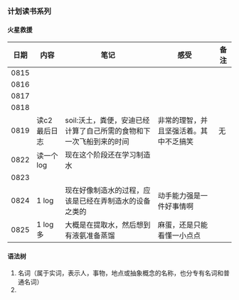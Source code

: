 ### 计划读书系列


#### 火星救援

| 日期 | 内容 | 笔记 | 感受 | 备注 |
| --- | --- | --- | --- | --- |
| 0815 |  |  |  |  |
| 0816 |  |  |  |  |
| 0817 |  |  |  |  |
| 0818 |  |  |  |  |
| 0819 | 读c2最后日志 | soil:沃土，粪便，安迪已经计算了自己所需的食物和下一次飞船到来的时间 | 非常的理智，并且坚强活着。其中不乏搞笑 | 无 |
| 0822 | 读一个log | 现在这个阶段还在学习制造水 |  |  |
| 0823 |  |  |  |  |
| 0824 | 1 log | 现在好像制造水的过程，应该是已经在弄制造水的设备之类的 | 动手能力强是一件好事情啊 |  |
| 0825 | 1 log 多 | 大概是在提取水，然后想到有液氨准备蒸馏 | 麻蛋，还是只能看懂一小点点 |  |






#### 语法树

1. 名词（属于实词，表示人，事物，地点或抽象概念的名称，也分专有名词和普通名词）
2. 


